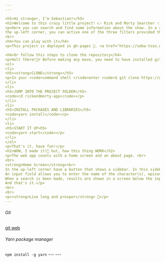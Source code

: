 ```yaml
---
---

<h5>Hi stranger, I’m Sebastian!</h5>
<h2>Welcome to this crazy little project! 👉 Rick and Morty Searcher 👈</h2>
<p>Here you can search and find some information about the show. In a sidebar displayed by clicking or pressing a button in
the up-left corner, you can active one of the three filters provided that will let you search by characters, locations or episodes. All information can be obtained by entering the name in the input field according to the active filter.</p>
<br>
<h4>You can play with it</h4>
<p>This project is deployed in gh-pages 🙌. <a href="https://seba-toso.github.io/rickandmorty-app/" title="https://seba-toso.github.io/rickandmorty-app/">Here</a></p>

<h4>Or follow this steps to clone the repository</h4>
<p>Holt there!👮‍♂️ Before making any move, you need to have installed git and yarn package manager in your PC.<em>(Have the links at the end)</em>
<ol>
<li>
<h5><strong>CLONE</strong></h5>
<p>In your <code>command shell </code>enter <code>$ git clone https://github.com/Seba-Toso/rickandmorty-app.git</code> and then press ENTER.</p>
</li>
<li>
<h5>JUMP INTO THE PROJECT FOLDER</h5>
<code>cd rickandmorty-app</code></p>
</li>
<li>
<h5>INSTALL PACKAGES AND LIBRARIES</h5>
<code>yarn install</code></p>
</li>
<li>
<h5>START IT UP<h5>
<code>yarn start</code></p>
</li>
</ol>
<p>That's it, have fun!</p>
<h2>WOW, I made it!🤯 but, how this thing WORK</h2>
<p>The web app counts with a home screen and an about page. <br>
<br>
<strong>Home Screen</strong><br>
In the up-left corner have a button that shows a sidebar. In this sidebar you can choose a filter for your searches and go to the about page.<br>
An input field allows you to enter the name of the character(s), episode(s) or dimension(s) that you want to find. Next to this field, have a start search button and a clear all button that will put all like new.<br>
When a search is been made, results are shown in a screen below the input field and they are diplayed in cards. Those Cards are clickables and will show you more detail information!.<br>
And that's it.</p>
<br>
<br>
<p><strong>Live long and prosper</strong> 🖖</p>
---
```

<h6>Git</h6>
<a href="https://git-scm.com/downloads" title="https://git-scm.com/downloads">git web</a> 
<h6>Yarn package manager</h6>
<code>npm install -g yarn</code>
---
---
